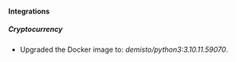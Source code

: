 #### Integrations
##### Cryptocurrency
- Upgraded the Docker image to: *demisto/python3:3.10.11.59070*.
